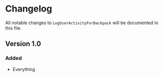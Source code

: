 # Changelog

All notable changes to `LogUserActivityForBackpack` will be documented in this file.

## Version 1.0

### Added
- Everything
